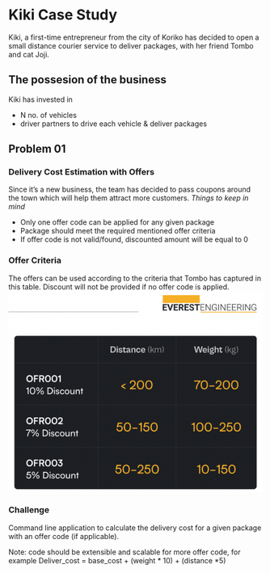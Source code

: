 # Kiki Case Study
Kiki, a first-time entrepreneur from the city of Koriko has decided to open a small distance courier service to deliver packages, with her friend Tombo and cat Joji.

## The possesion of the business
Kiki has invested in
* N no. of vehicles
* driver partners to drive each vehicle & deliver packages

## Problem 01
### Delivery Cost Estimation with Offers
Since it’s a new business, the team has decided to pass coupons around the town which will help them attract more customers.
_Things to keep in mind_
* Only one offer code can be applied for any given package
* Package should meet the required mentioned offer criteria
* If offer code is not valid/found, discounted amount will be equal to 0
### Offer Criteria
The offers can be used according to the criteria that Tombo has captured in this table. Discount will not be provided if no offer code is applied.
![offer criteria](https://github.com/hnhtran/kikiCaseStudy/blob/main/assets/offerCriteria.png)
### Challenge
Command line application to calculate the delivery cost for a given package with an offer code (if applicable).

Note: code should be extensible and scalable for more offer code, for example
Deliver_cost = base_cost + (weight * 10) + (distance *5)
